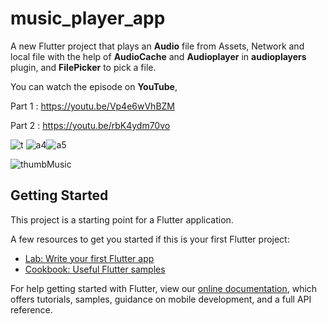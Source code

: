 # music_player_app

A new Flutter project that plays an **Audio** file from Assets, Network and local file with the help of **AudioCache** and **Audioplayer** in **audioplayers** plugin, 
and **FilePicker** to pick a file.

You can watch the episode on **YouTube**,

Part 1 : https://youtu.be/Vp4e6wVhBZM


Part 2 : https://youtu.be/rbK4ydm70vo




![t](https://user-images.githubusercontent.com/36349126/154931123-aba7376f-4040-4891-9e4f-e66bbc00c511.png) ![a4](https://user-images.githubusercontent.com/36349126/159875377-38adb3fa-4e5d-493e-b19d-67eacd105b94.png)![a5](https://user-images.githubusercontent.com/36349126/159875530-54f687fe-293c-4bc3-897f-7db7e3f904c7.png)



![thumbMusic](https://user-images.githubusercontent.com/36349126/159875638-a0e00ed3-3f93-4b04-a9bc-c8497b4b3e7f.png)






## Getting Started

This project is a starting point for a Flutter application.

A few resources to get you started if this is your first Flutter project:

- [Lab: Write your first Flutter app](https://flutter.dev/docs/get-started/codelab)
- [Cookbook: Useful Flutter samples](https://flutter.dev/docs/cookbook)

For help getting started with Flutter, view our
[online documentation](https://flutter.dev/docs), which offers tutorials,
samples, guidance on mobile development, and a full API reference.
